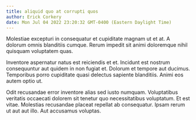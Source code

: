 ```yaml
---
title: aliquid quo at corrupti quos
author: Erick Corkery
date: Mon Jul 04 2022 23:20:32 GMT-0400 (Eastern Daylight Time)
---
```

Molestiae excepturi in consequatur et cupiditate magnam ut et at. A dolorum omnis blanditiis cumque. Rerum impedit sit animi doloremque nihil quisquam voluptatem quas.

 Inventore aspernatur natus est reiciendis et et. Incidunt est nostrum consequuntur aut quidem in non fugiat et. Dolorum et tempore aut ducimus. Temporibus porro cupiditate quasi delectus sapiente blanditiis. Animi eos autem optio ut.

 Odit recusandae error inventore alias sed iusto numquam. Voluptatibus veritatis occaecati dolorem sit tenetur quo necessitatibus voluptatum. Et est vitae. Molestias recusandae placeat repellat ab consequatur. Ipsam rerum ut aut aut illo. Aut accusamus voluptas.